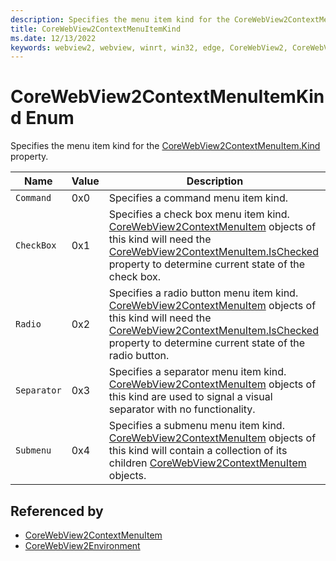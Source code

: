 ```yaml
---
description: Specifies the menu item kind for the CoreWebView2ContextMenuItem.Kind property.
title: CoreWebView2ContextMenuItemKind
ms.date: 12/13/2022
keywords: webview2, webview, winrt, win32, edge, CoreWebView2, CoreWebView2Controller, browser control, edge html, CoreWebView2ContextMenuItemKind
---
```


# CoreWebView2ContextMenuItemKind Enum

Specifies the menu item kind for the [CoreWebView2ContextMenuItem.Kind](corewebview2contextmenuitem.md#kind) property.

| Name |  Value | Description |
|--|--|--|
|`Command` | 0x0  |  Specifies a command menu item kind.|
|`CheckBox` | 0x1  |  Specifies a check box menu item kind. [CoreWebView2ContextMenuItem](corewebview2contextmenuitem.md) objects of this kind will need the [CoreWebView2ContextMenuItem.IsChecked](corewebview2contextmenuitem.md#ischecked) property to determine current state of the check box.|
|`Radio` | 0x2  |  Specifies a radio button menu item kind. [CoreWebView2ContextMenuItem](corewebview2contextmenuitem.md) objects of this kind will need the [CoreWebView2ContextMenuItem.IsChecked](corewebview2contextmenuitem.md#ischecked) property to determine current state of the radio button.|
|`Separator` | 0x3  |  Specifies a separator menu item kind. [CoreWebView2ContextMenuItem](corewebview2contextmenuitem.md) objects of this kind are used to signal a visual separator with no functionality.|
|`Submenu` | 0x4  |  Specifies a submenu menu item kind. [CoreWebView2ContextMenuItem](corewebview2contextmenuitem.md) objects of this kind will contain a collection of its children [CoreWebView2ContextMenuItem](corewebview2contextmenuitem.md) objects.|


## Referenced by

- [CoreWebView2ContextMenuItem](corewebview2contextmenuitem.md)
- [CoreWebView2Environment](corewebview2environment.md)
